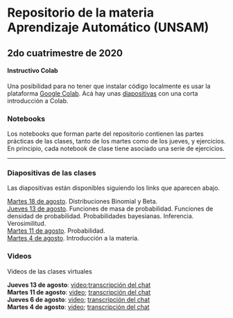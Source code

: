 # Repositorio de la materia Aprendizaje Automático (UNSAM)

## 2do cuatrimestre de 2020

#### Instructivo Colab

Una posibilidad para no tener que instalar código localmente es usar la plataforma [Google Colab](https://colab.research.google.com). Acá hay unas [diapositivas](https://drive.google.com/file/d/1QfcxTrgpElsFVkpLeImfKnxc2EJzZg2J/view?usp=sharing) con una corta introducción a Colab.

### Notebooks

Los notebooks que forman parte del repositorio contienen las partes prácticas de las clases, tanto de los martes como de los jueves, y ejercicios. En principio, cada notebook de clase tiene asociado una serie de ejercicios.

***

### Diapositivas de las clases

Las diapositivas están disponibles siguiendo los links que aparecen abajo.

[Martes 18 de agosto](https://drive.google.com/file/d/1HlCfM2AZts8A_mVQGwNOs329WcGNNqLO/view?usp=sharing). Distribuciones Binomial y Beta.</br>
[Jueves 13 de agosto](https://drive.google.com/file/d/1-dzjoESbe3Zx2tmAdrAX6WcGl2Hue0sh/view?usp=sharing). Funciones de masa de probabilidad. Funciones de densidad de probabilidad. Probabilidades bayesianas. Inferencia. Verosimilitud.</br>
[Martes 11 de agosto](https://drive.google.com/file/d/1vcbxPLoSx-BwM1UsM2hZ46JCeXDEiSAW/view?usp=sharing). Probabilidad. </br>
[Martes 4 de agosto](https://drive.google.com/file/d/1xXvc_jrgUXyAgCbXTO26PSla8CApclxY/view?usp=sharing). Introducción a la materia.

### Videos

Videos de las clases virtuales

__Jueves 13 de agosto__: [video](https://drive.google.com/file/d/1Uy4Y268G2Bm84s9vtKA3R8YOuKICZEty/view?usp=sharing);[transcripción del chat](https://drive.google.com/file/d/1VjrFvznWL8G0a6mygrKgj9NROFCMgeno/view?usp=sharing)</br>
__Martes 11 de agosto__: [video](https://drive.google.com/file/d/13YULte6knU0TUDcm9t6aspVUV5I6MNhW/view?usp=sharing);
[transcripción del chat](https://drive.google.com/file/d/1OOpHYc4scfQhmz0BAtK-y3r0HeBz1ksA/view?usp=sharing)</br>
__Jueves 6 de agosto__: [video](https://drive.google.com/file/d/1dTzbWaotU1qYbSCyggflRDQgJ85zdNI5/view);
[transcripción del chat](https://drive.google.com/file/d/1N3kGdcUvLy2zrNdYeHWcwWzdfCT_YskN/view)</br>
__Martes 4 de agosto__: [video](https://drive.google.com/file/d/1NgpmD6cZlC9Nj4VNWVxyOiagCXz1j_re/view);
[transcripción del chat](https://drive.google.com/file/d/1AZd_LivN1sdE1QXK9heAAUDvEyG0THRw/view)
